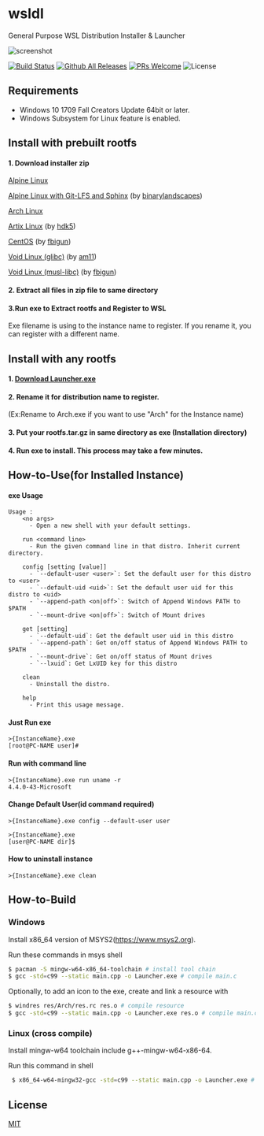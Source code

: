 # wsldl
General Purpose WSL Distribution Installer & Launcher


![screenshot](https://raw.githubusercontent.com/wiki/yuk7/wsldl/img/Arch_Alpine_Ubuntu.png)

[![Build Status](https://img.shields.io/travis/yuk7/wsldl.svg?branch=master&style=flat-square)](https://travis-ci.org/yuk7/wsldl)
[![Github All Releases](https://img.shields.io/github/downloads/yuk7/wsldl/total.svg?style=flat-square)](https://github.com/yuk7/wsldl/releases/latest)
[![PRs Welcome](https://img.shields.io/badge/PRs-welcome-brightgreen.svg?style=flat-square)](http://makeapullrequest.com)
![License](https://img.shields.io/github/license/yuk7/wsldl.svg?style=flat-square)



## Requirements
* Windows 10 1709 Fall Creators Update 64bit or later.
* Windows Subsystem for Linux feature is enabled.

## Install with prebuilt rootfs
#### 1. Download installer zip
[Alpine Linux](https://github.com/yuk7/AlpineWSL)

[Alpine Linux with Git-LFS and Sphinx](https://github.com/binarylandscapes/AlpineWSL) (by [binarylandscapes](https://github.com/binarylandscapes))

[Arch Linux](https://github.com/yuk7/ArchWSL)

[Artix Linux](https://github.com/hdk5/ArtixWSL) (by [hdk5](https://github.com/hdk5))

[CentOS](https://github.com/fbigun/WSL-Distro-Rootfs) (by [fbigun](https://github.com/fbigun))

[Void Linux (glibc)](https://github.com/am11/VoidWSL) (by [am11](https://github.com/am11))

[Void Linux (musl-libc)](https://github.com/am11/VoidMuslWSL) (by [fbigun](https://github.com/am11))

#### 2. Extract all files in zip file to same directory

#### 3.Run exe to Extract rootfs and Register to WSL
Exe filename is using to the instance name to register.
If you rename it, you can register with a different name.


## Install with any rootfs
#### 1. [Download Launcher.exe](https://github.com/yuk7/wsldl/releases/latest)
#### 2. Rename it for distribution name to register.
(Ex:Rename to Arch.exe if you want to use "Arch" for the Instance name)
#### 3. Put your rootfs.tar.gz in same directory as exe (Installation directory)
#### 4. Run exe to install. This process may take a few minutes.


## How-to-Use(for Installed Instance)
#### exe Usage
```dos
Usage :
    <no args>
      - Open a new shell with your default settings.

    run <command line>
      - Run the given command line in that distro. Inherit current directory.

    config [setting [value]]
      - `--default-user <user>`: Set the default user for this distro to <user>
      - `--default-uid <uid>`: Set the default user uid for this distro to <uid>
      - `--append-path <on|off>`: Switch of Append Windows PATH to $PATH
      - `--mount-drive <on|off>`: Switch of Mount drives

    get [setting]
      - `--default-uid`: Get the default user uid in this distro
      - `--append-path`: Get on/off status of Append Windows PATH to $PATH
      - `--mount-drive`: Get on/off status of Mount drives
      - `--lxuid`: Get LxUID key for this distro

    clean
      - Uninstall the distro.

    help
      - Print this usage message.
```


#### Just Run exe
```dos
>{InstanceName}.exe
[root@PC-NAME user]#
```

#### Run with command line
```dos
>{InstanceName}.exe run uname -r
4.4.0-43-Microsoft

```

#### Change Default User(id command required)
```dos
>{InstanceName}.exe config --default-user user

>{InstanceName}.exe
[user@PC-NAME dir]$
```

#### How to uninstall instance
```dos
>{InstanceName}.exe clean

```

## How-to-Build
### Windows
Install x86_64 version of MSYS2(https://www.msys2.org).

Run these commands in msys shell
```bash
$ pacman -S mingw-w64-x86_64-toolchain # install tool chain
$ gcc -std=c99 --static main.cpp -o Launcher.exe # compile main.c
```

Optionally, to add an icon to the exe, create and link a resource with
```bash
$ windres res/Arch/res.rc res.o # compile resource
$ gcc -std=c99 --static main.cpp -o Launcher.exe res.o # compile main.cpp
```

### Linux (cross compile)
Install mingw-w64 toolchain include g++-mingw-w64-x86-64.

Run this command in shell
```bash
 $ x86_64-w64-mingw32-gcc -std=c99 --static main.cpp -o Launcher.exe # compile main.cpp
```
## License
[MIT](https://github.com/yuk7/wsldl/blob/master/LICENSES.md)
